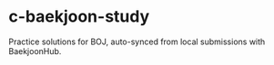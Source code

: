 # c-baekjoon-study
Practice solutions for BOJ, auto-synced from local submissions with BaekjoonHub.
